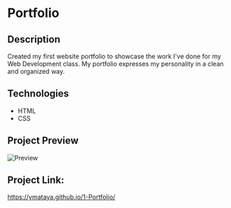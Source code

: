 # Portfolio

## Description
Created my first website portfolio to showcase the work I've done for my Web Development class. My portfolio expresses my personality in a clean and organized way.

## Technologies
* HTML
* CSS

## Project Preview
![Preview](/image/portfolio.png)

## Project Link:
https://ymataya.github.io/1-Portfolio/




